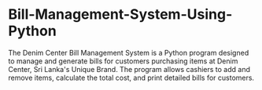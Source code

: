 # Bill-Management-System-Using-Python
The Denim Center Bill Management System is a Python program designed  to manage and generate bills for customers purchasing items at Denim  Center, Sri Lanka's Unique Brand. The program allows cashiers to add and  remove items, calculate the total cost, and print detailed bills for  customers. 


